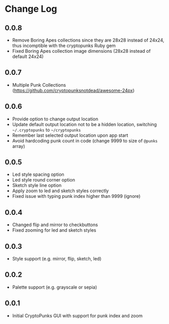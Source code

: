 # Change Log

## 0.0.8

- Remove Boring Apes collections since they are 28x28 instead of 24x24, thus incomptible with the cryptopunks Ruby gem
- Fixed Boring Apes collection image dimensions (28x28 instead of default 24x24)

## 0.0.7

- Multiple Punk Collections (https://github.com/cryptopunksnotdead/awesome-24px)

## 0.0.6

- Provide option to change output location
- Update default output location not to be a hidden location, switching `~/.cryptopunks` to `~/cryptopunks`
- Remember last selected output location upon app start
- Avoid hardcoding punk count in code (change 9999 to size of `@punks` array)

## 0.0.5

- Led style spacing option
- Led style round corner option
- Sketch style line option
- Apply zoom to led and sketch styles correctly
- Fixed issue with typing punk index higher than 9999 (ignore)

## 0.0.4

- Changed flip and mirror to checkbuttons
- Fixed zooming for led and sketch styles

## 0.0.3

- Style support (e.g. mirror, flip, sketch, led)

## 0.0.2

- Palette support (e.g. grayscale or sepia)

## 0.0.1

- Initial CryptoPunks GUI with support for punk index and zoom
